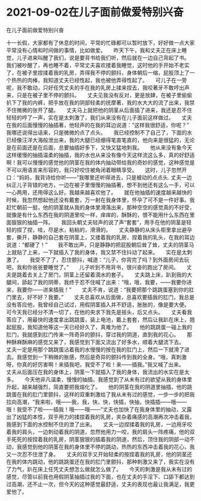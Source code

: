 # 2021-09-02在儿子面前做爱特别兴奋



在儿子面前做爱特别兴奋




十一长假，大家都有了休息的时间，平常的忙碌都可以暂时放下，好好做一点大家平常没有心情和时间做的事情，比如做爱。　　昨天下午，我和丈夫正在床上睡觉，儿子进来叫醒了我们，说是要背书给我们听，然后就在一边自己背起了书。　　我们被吵醒了，再也睡不着，平常丈夫喜欢搂着我睡觉，这时他的手开始不老实了，在被子里捏揉着我的乳房，弄得我不停的颤抖，身体朝后一缩，屁股顶上了一个热热的肉棒，我知道丈夫已经性起，我也被他弄得性起了。　　可儿子在一旁呢，我不敢动，只好任凭丈夫的手在我的乳房上揉来捏去，我咬著牙不敢哼出声来，只是在被子里不停的颤抖。　　丈夫见我没有反对，更是放肆，在被子里偷偷扒下了我的内裤，把手放在我的阴部轻柔的抚摩著，我的水大大的流了出来，我禁不住微微的张开了腿。　　丈夫马上就把他的阴茎从后面插了进来，我还是忍不住轻轻的哼了一声，实在是太刺激了，我们从来没有在儿子面前这样做过。　　丈夫在我的后面慢慢的抽插著，他轻声的在我的耳边说道：“这样我很舒适，你呢？”　　我哪还说得出话来，只是微微的点了点头。　　我已经控制不了自己了，下面的水已经像汪洋大海般泄出来，我的大腿已经绷得笔直笔直的，他向来是很猛的，无论是在前面还是在后面，总要抽插好多下，又快又猛地刺我。　　他从来没有象今天这样缓慢的抽插温柔的抽插，我的水也从来没有像今天这样流这么多，真的好舒适啊！我可以慢慢的感觉他的阴茎在我的体内抽动带给我的奇妙的感觉，这种感觉是不可以用语言来形容的，我只好咬住被角闭着眼睛享受。　　这时，儿子忽然开口：“妈妈，我背诗给你听——”我哪里还听得进去，只是被动的点点头. 丈夫一边纠正儿子背错的地方，一边在被子里慢慢的抽插著，想不到他还有这么一手，可以一心两用，还用得这么好。我越来越喜欢他了。　　就在他抽插的速度越来越快的时候，我忽然想起他还没有戴套，万一射在我身体里，怀孕了可不是一件好事。我赶忙朝前一挺，他的阴茎就从我的身体里滑落出来，那种空空的感觉真的不好受，就像是有什么东西在我的阴道里咬一样，痒痒的，酥酥的，恨不能用什么东西在里面狠狠的抽插一阵。　　我回头朝丈夫轻声的说了声“套套”，用手在他的阴茎是轻轻的捏了捏，哇，尽是水，粘粘的，滑滑的。　　丈夫静静的从床头柜里拿出避孕套，撕开，静静的自己套在阴茎上，又搂着我的乳房，捏着我的乳头，在我的耳边说道：“都硬了！”　　我不敢出声，只是静静的把屁股朝后耸了耸，丈夫的阴茎马上就贴了上来，一下就插入了我的身体，我又禁不住抖动了起来。　　实在是太刺激了。　　我受不了了，忍住颤抖，喊道：“儿子，你背完了吗？到外面房间去玩吧，我和你爸爸要睡觉了。”　　儿子听到不用背书，很兴奋的跑出了房间。　　丈夫是跳着去关上了房门，阴茎上还留着滴水的套子。　　丈夫跳上床，趴到我的大腿间，舔起了我的阴蒂，我终于忍不住喊了出来：“哦，哦，我要，——我要你进来，我要你——进来插我！”　　丈夫不肯，说道：“我要把那个跳跳蛋塞到你的肛门里去，好不好？我要。”　　丈夫总喜欢从后面做，总喜欢要插我的肛门，我总是没有答应他，我曾经自己试过，用假阴茎插入并不舒适，胀胀的，像是要大便。　　可今天我已经分不清一切了，在他的央求下我先是摇头，后又点头。　　丈夫看我答应了，用最快的速度拿出跳跳蛋，装上电池，戴上套套，然后让我趴在床上，翘起屁股，我知道他等这一天已经好久了，真难为他了。　　他的跳跳蛋一碰上我的肛门，我就感到肛门传来一阵奇异的颤抖，穿过我的阴道，直到我的花心。　　那种酥麻酥麻的感觉又来了，我感觉到下面又流出了好多水，顺着大腿流下去。　　丈夫一定是用那个跳跳蛋沾着我的水慢慢的按在我的肛门上，然后一下就滑了进去。我感觉到一下稍微的胀感，然后是奇异的颤抖传到我的全身。“哦，真刺激呀，你真的好厉害啊！来插我吧，我受不了啦！来——插我。”我又喊了出来。　　丈夫从后面压在我的身体上，阴茎一下就插入了我的身体，我流出的水实在是太多。　　今天他非凡温柔，慢慢的抽插，我感觉到了从未有过的欲望从我的身体里升起，越来越强烈，简直要把我熔化了。　　他的阴茎在我的阴道里抽插，他的跳跳蛋在我的肛门里颤抖，这样的双重刺激给了我从未有过的感觉，一步一步的把我拉向高潮，“我来啦，哦——我，我，快，快，快插，快抽，快插插——哦——哦！我受不了啦——插我！哦——哦——”丈夫也加快了在我身体里的抽动，又露出了凶猛的本性，双手用力的揉捏着我的乳房，夹杂着痛感的高潮再次冲击着我，我感到下面的水控制不住的泄了出来。　　丈夫一边捏揉着我的乳房，一边用牙咬着我的肩头，一边刺动着我的阴道，忽然他用力一咬，我的肩头一阵疼痛，他的双手死死的按捏着我的乳房，阴茎狠狠的插着我的阴道，然后，顶住我的阴部一动不动，我感觉到他的阴茎在我的身体里不停的跳动，热热的东西冲击着我的花心，我又一次忍不住泄了身。　　丈夫的双手又开始轻柔的按捏着我的乳房，他的阴茎还在我的体内跳动，他的跳跳蛋还在我的肛门里颤抖，那种刺激又来了，我实在没有了力气，趴在床上任凭丈夫想怎么做就怎么做了。　　今天的刺激是我从未有过的感觉，尽管以前我也用假阴茎抽插过我的下面，也在丈夫的手淫下、口舔下都达到过高潮，还不止一次，但今天的这种感觉最舒适，丈夫的表现也最让我满足，我更爱他了。




